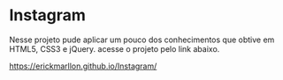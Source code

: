 # Instagram
 Nesse projeto pude aplicar um pouco dos conhecimentos que obtive em HTML5, CSS3 e jQuery.
acesse o projeto pelo link abaixo.

https://erickmarllon.github.io/Instagram/
